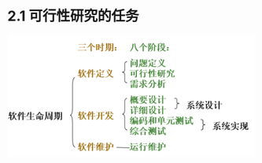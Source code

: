# 2.1  可行性研究的任务

   <div align="center"><img src="./img/软件生命周期.png"/></div>














































